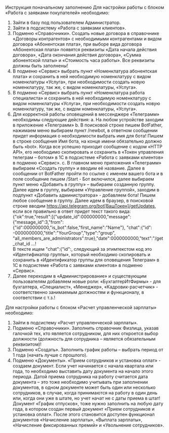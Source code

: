 Инструкция поначальному заполнению
Для настройки работы с блоком «Работа с заявками покупателей» необходимо:
1.	Зайти в базу под пользователем Администратор.
2.	Зайти в подсистему «Работа с заявками клиентов».
3.	Подменю «Справочники». Создать новые договора в справочнике «Договоры контрагентов» с необходимыми контрагентами и видом договора «Абонентская плата», при выборе вида договора «Абонентская плата» появятся реквизиты «Дата начала действия договора», «Дата окончания действия договора», «Сумма абонентской платы» и «Стоимость часа работы». Все реквизиты должны быть заполнены!
4.	В подменю «Сервис» выбрать пункт «Номенклатура абонентская плата» и сохранить в ней необходимую номенклатуру с видом номенклатуры «Услуга», при необходимости создать новую номенклатуру, так же, с видом номенклатуры, «Услуга».
5.	В подменю «Сервис» выбрать пункт «Номенклатура работа специалиста» и сохранить в ней необходимую номенклатуру с видом номенклатуры «Услуга», при необходимости создать новую номенклатуру, так же, с видом номенклатуры, «Услуга».
6.	Для корректной работы оповещений в мессенджере «Телеграмм» необходимы следующие действия:
a.	На любом устройстве заходим в приложение «Телеграмм»
b.	В поисковой строке пишем BotFather, нажимаем меню выбираем пункт /newbot, в ответном сообщении придет информация о необходимости выбрать имя для бота! Пишем в строке сообщения Имя бота, на конце имени обязательно должно быть «bot». Когда все успешно приходит сообщение с кодом «HTTP API», его необходимо скопировать и сохранить в «Токен управления телеграм – ботом» в 1С в подсистеме «Работа с заявками клиентов» в подменю «Сервис».
c.	В главном меню приложения «Телеграмм» выбираем «Создать группу» и вводим её название. Далее в сообщении от BotFather пройти по ссылке с именем вашего бота и в поле сообщение пишем /Start - Бот включился, далее выбираем пункт меню «Добавить в группу» – выбираем созданную группу. Далее идем в группу, выбираем «Управление группой», заходим в подпункт «Добавить администратора» - добавляем бота! Пишем любое сообщение в группу. Далее идем в браузер, в поисковой строке вводим https://api.telegram.org/bot[ВашТокен]/getUpdates, если все правильно в ответ придет текст такого вида: {"ok":true,"result":[{"update_id":000000000,"message":{"message_id":3,"from":{"id":000000000,"is_bot":false,"first_name":"Name"}, "chat":{"id": -0000000000,"title":"YourGroup","type":"group", "all_members_are_administrators":true},"date":0000000000,"text":"/get_chat_id …!    
В тексте ищем "chat":{"id":, следующий за этимтекстом код это «Идентификатор группы», который необходимо скопировать и сохранить в «Идентификатор группы для оповещения Телеграм» в 1С в подсистеме «Работа с заявками клиентов» в подменю «Сервис».
7.	Далее переходим в «Администрирование» и существующим пользователям добавляем новые роли: «БухгалтерИтФирмы»  - для бухгалтера, «Специалист», «Менеджер»,  «Кадровик-расчетчик» - соответственно занимаемым должностям и функционалу, в соответствии с т.з.! 

Для настройки работы с блоком «Расчет управленческой зарплаты» необходимо:
1.	Зайти в подсистему «Расчет управленческой зарплаты».
2.	Подменю «Справочники». Заполнить справочник Физлица, указав галочкой тех, кто является сотрудником, для них откроется выбор должности (должность для сотрудника – является обязательным реквизитом)! 
3.	Подменю «Создать». Заполнить график работы – выбрать период от 1 года (начать лучше с прошлого).
4.	Подменю «Документы». «Прием сотрудников и установка оплат» - создаем документ. Если учет начинается с начала квартала или года, то необходимо выставить дату документа на начало этого периода. Датой приема сотрудника на работу считается дата документа – это тоже необходимо учитывать при заполнении документов, в одном документе может быть один или несколько сотрудников, в случае, когда принимаются на работу в один день или, когда они уже в штате, но учет начат не с даты приема в штат! Документ «График отпусков», тоже нужно заполнить на любую дату года, в котором создан первый документ «Прием сотрудников и установка оплат». После этого становится доступен функционал документов «Начисление зарплаты», «Выплата зарплаты», «Начисление фиксированных премий» и «Увольнение сотрудников».
